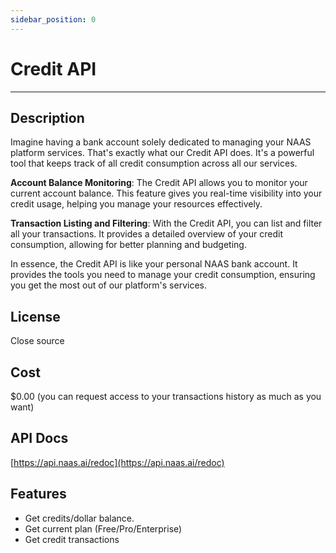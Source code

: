 ```yaml
---
sidebar_position: 0
---
```


# Credit API
---

## Description
Imagine having a bank account solely dedicated to managing your NAAS platform services. That's exactly what our Credit API does. It's a powerful tool that keeps track of all credit consumption across all our services.

**Account Balance Monitoring**: The Credit API allows you to monitor your current account balance. This feature gives you real-time visibility into your credit usage, helping you manage your resources effectively.

**Transaction Listing and Filtering**: With the Credit API, you can list and filter all your transactions. It provides a detailed overview of your credit consumption, allowing for better planning and budgeting.

In essence, the Credit API is like your personal NAAS bank account. It provides the tools you need to manage your credit consumption, ensuring you get the most out of our platform's services.

## License 
Close source

## Cost 
$0.00 (you can request access to your transactions history as much as you want)

## API Docs
[https://api.naas.ai/redoc](https://api.naas.ai/redoc) 

## Features

* Get credits/dollar balance.
* Get current plan (Free/Pro/Enterprise)
* Get credit transactions